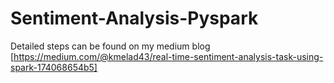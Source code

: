 # Sentiment-Analysis-Pyspark
Detailed steps can be found on my medium blog 
[https://medium.com/@kmelad43/real-time-sentiment-analysis-task-using-spark-174068654b5]
